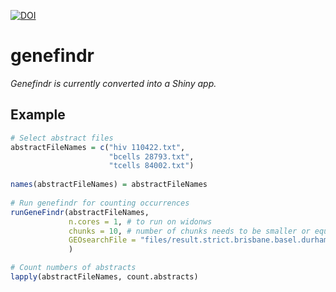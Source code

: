 [![DOI](https://zenodo.org/badge/485934720.svg)](https://zenodo.org/doi/10.5281/zenodo.13167120)

# genefindr

*Genefindr is currently converted into a Shiny app.*

## Example
 
``` r
# Select abstract files
abstractFileNames = c("hiv 110422.txt",
                      "bcells 28793.txt",
                      "tcells 84002.txt")
 
names(abstractFileNames) = abstractFileNames
 
# Run genefindr for counting occurrences
runGeneFindr(abstractFileNames, 
             n.cores = 1, # to run on widonws
             chunks = 10, # number of chunks needs to be smaller or equal to number of investigated genes
             GEOsearchFile = "files/result.strict.brisbane.basel.durham.csv" # investigate only sex biased genes
             )

# Count numbers of abstracts
lapply(abstractFileNames, count.abstracts)
```
